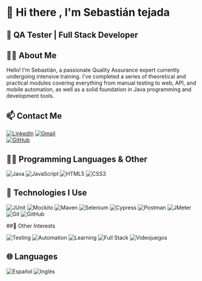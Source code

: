 #              👋 Hi there , I'm Sebastián tejada 

##            🚀  QA Tester | Full Stack Developer 

## 👨‍💻 About Me

Hello! I'm Sebastián, a passionate Quality Assurance expert currently undergoing intensive training. I've completed a series of theoretical and practical modules covering everything from manual testing to web, API, and mobile automation, as well as a solid foundation in Java programming and development tools.

## 📫 Contact Me

[![LinkedIn](https://img.shields.io/badge/LinkedIn-%230077B5?style=for-the-badge&logo=linkedin&logoColor=white)](https://www.linkedin.com/in/sebastian-mauricio-tejada-vidaurre-9760872bb)
[![Gmail](https://img.shields.io/badge/Gmail-D14836?style=for-the-badge&logo=gmail&logoColor=white)](mailto:sebastianmauriciotejada17@gmail.com)  
[![GitHub](https://img.shields.io/badge/GitHub-100000?style=for-the-badge&logo=github&logoColor=white)](https://github.com/tuusuario)


## 👨‍💻 Programming Languages & Other

![Java](https://img.shields.io/badge/Java-ED8B00?style=for-the-badge&logo=java&logoColor=white)
![JavaScript](https://img.shields.io/badge/JavaScript-F7DF1E?style=for-the-badge&logo=javascript&logoColor=black)
![HTML5](https://img.shields.io/badge/HTML5-E34F26?style=for-the-badge&logo=html5&logoColor=white)
![CSS3](https://img.shields.io/badge/CSS3-1572B6?style=for-the-badge&logo=css3&logoColor=white)

## 🧪 Technologies I Use

![JUnit](https://img.shields.io/badge/JUnit-25A162?style=for-the-badge&logo=JUnit5&logoColor=white)
![Mockito](https://img.shields.io/badge/Mockito-00A8E8?style=for-the-badge&logoColor=white)
![Maven](https://img.shields.io/badge/Maven-C71A36?style=for-the-badge&logo=apachemaven&logoColor=white)
![Selenium](https://img.shields.io/badge/Selenium-43B02A?style=for-the-badge&logo=selenium&logoColor=white)
![Cypress](https://img.shields.io/badge/Cypress-17202C?style=for-the-badge&logo=cypress&logoColor=white)
![Postman](https://img.shields.io/badge/Postman-FF6C37?style=for-the-badge&logo=postman&logoColor=white)
![JMeter](https://img.shields.io/badge/JMeter-D22128?style=for-the-badge&logo=apachejmeter&logoColor=white)
![Git](https://img.shields.io/badge/Git-F05032?style=for-the-badge&logo=git&logoColor=white)
![GitHub](https://img.shields.io/badge/GitHub-181717?style=for-the-badge&logo=github&logoColor=white)

##🌱 Other Interests

![Testing](https://img.shields.io/badge/Software%20Testing-%231572B6?style=for-the-badge&logoColor=white)
![Automation](https://img.shields.io/badge/Test%20Automation-%2300A8E8?style=for-the-badge&logoColor=white)
![Learning](https://img.shields.io/badge/Lifelong%20Learning-%23FFCB05?style=for-the-badge&logoColor=black)
![Full Stack](https://img.shields.io/badge/Full--Stack%20Journey-%23E44D26?style=for-the-badge&logoColor=white)
![Videojuegos](https://img.shields.io/badge/Videojuegos-%2300A4EF?style=for-the-badge&logo=playstation&logoColor=white)
## 🌐 Languages
![Español](https://img.shields.io/badge/Español-Nativo-blue?style=for-the-badge)
![Inglés](https://img.shields.io/badge/Inglés-B1--B2-yellow?style=for-the-badge)
